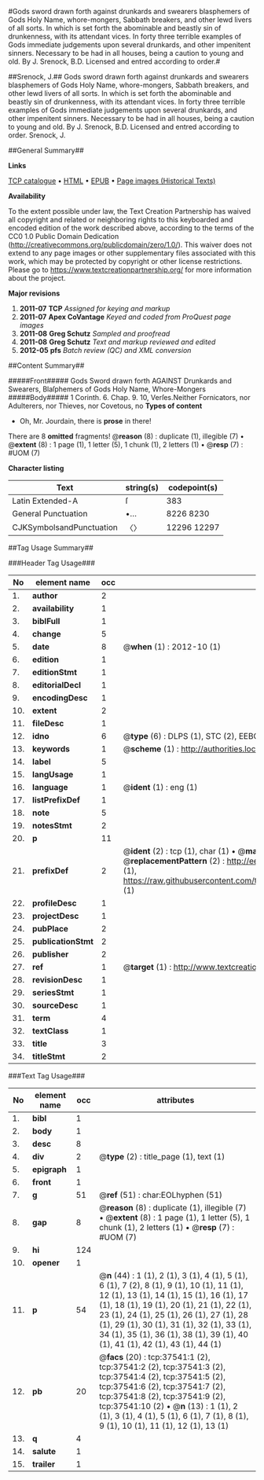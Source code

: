 #Gods sword drawn forth against drunkards and swearers blasphemers of Gods Holy Name, whore-mongers, Sabbath breakers, and other lewd livers of all sorts. In which is set forth the abominable and beastly sin of drunkenness, with its attendant vices. In forty three terrible examples of Gods immediate judgements upon several drunkards, and other impenitent sinners. Necessary to be had in all houses, being a caution to young and old. By J. Srenock, B.D. Licensed and entred according to order.#

##Srenock, J.##
Gods sword drawn forth against drunkards and swearers blasphemers of Gods Holy Name, whore-mongers, Sabbath breakers, and other lewd livers of all sorts. In which is set forth the abominable and beastly sin of drunkenness, with its attendant vices. In forty three terrible examples of Gods immediate judgements upon several drunkards, and other impenitent sinners. Necessary to be had in all houses, being a caution to young and old. By J. Srenock, B.D. Licensed and entred according to order.
Srenock, J.

##General Summary##

**Links**

[TCP catalogue](http://www.ota.ox.ac.uk/tcp/)  • 
[HTML](http://tei.it.ox.ac.uk/tcp/Texts-HTML/free/A61/A61214.html)  • 
[EPUB](http://tei.it.ox.ac.uk/tcp/Texts-EPUB/free/A61/A61214.epub) • 
[Page images (Historical Texts)](https://historicaltexts.jisc.ac.uk/eebo-99833066e)

**Availability**

To the extent possible under law, the Text Creation Partnership has waived all copyright and related or neighboring rights to this keyboarded and encoded edition of the work described above, according to the terms of the CC0 1.0 Public Domain Dedication (http://creativecommons.org/publicdomain/zero/1.0/). This waiver does not extend to any page images or other supplementary files associated with this work, which may be protected by copyright or other license restrictions. Please go to https://www.textcreationpartnership.org/ for more information about the project.

**Major revisions**

1. __2011-07__ __TCP__ *Assigned for keying and markup*
1. __2011-07__ __Apex CoVantage__ *Keyed and coded from ProQuest page images*
1. __2011-08__ __Greg Schutz__ *Sampled and proofread*
1. __2011-08__ __Greg Schutz__ *Text and markup reviewed and edited*
1. __2012-05__ __pfs__ *Batch review (QC) and XML conversion*

##Content Summary##

#####Front#####
 Gods Sword drawn forth AGAINST Drunkards and Swearers, Blaſphemers of Gods Holy Name, Whore-Mongers
#####Body#####
1 Corinth. 6. Chap. 9. 10, Verſes.Neither Fornicators, nor Adulterers, nor Thieves, nor Covetous, no
**Types of content**

  * Oh, Mr. Jourdain, there is **prose** in there!

There are 8 **omitted** fragments! 
 @__reason__ (8) : duplicate (1), illegible (7)  •  @__extent__ (8) : 1 page (1), 1 letter (5), 1 chunk (1), 2 letters (1)  •  @__resp__ (7) : #UOM (7)

**Character listing**


|Text|string(s)|codepoint(s)|
|---|---|---|
|Latin Extended-A|ſ|383|
|General Punctuation|•…|8226 8230|
|CJKSymbolsandPunctuation|〈〉|12296 12297|

##Tag Usage Summary##

###Header Tag Usage###

|No|element name|occ|attributes|
|---|---|---|---|
|1.|__author__|2||
|2.|__availability__|1||
|3.|__biblFull__|1||
|4.|__change__|5||
|5.|__date__|8| @__when__ (1) : 2012-10 (1)|
|6.|__edition__|1||
|7.|__editionStmt__|1||
|8.|__editorialDecl__|1||
|9.|__encodingDesc__|1||
|10.|__extent__|2||
|11.|__fileDesc__|1||
|12.|__idno__|6| @__type__ (6) : DLPS (1), STC (2), EEBO-CITATION (1), PROQUEST (1), VID (1)|
|13.|__keywords__|1| @__scheme__ (1) : http://authorities.loc.gov/ (1)|
|14.|__label__|5||
|15.|__langUsage__|1||
|16.|__language__|1| @__ident__ (1) : eng (1)|
|17.|__listPrefixDef__|1||
|18.|__note__|5||
|19.|__notesStmt__|2||
|20.|__p__|11||
|21.|__prefixDef__|2| @__ident__ (2) : tcp (1), char (1)  •  @__matchPattern__ (2) : ([0-9\-]+):([0-9IVX]+) (1), (.+) (1)  •  @__replacementPattern__ (2) : http://eebo.chadwyck.com/downloadtiff?vid=$1&page=$2 (1), https://raw.githubusercontent.com/textcreationpartnership/Texts/master/tcpchars.xml#$1 (1)|
|22.|__profileDesc__|1||
|23.|__projectDesc__|1||
|24.|__pubPlace__|2||
|25.|__publicationStmt__|2||
|26.|__publisher__|2||
|27.|__ref__|1| @__target__ (1) : http://www.textcreationpartnership.org/docs/. (1)|
|28.|__revisionDesc__|1||
|29.|__seriesStmt__|1||
|30.|__sourceDesc__|1||
|31.|__term__|4||
|32.|__textClass__|1||
|33.|__title__|3||
|34.|__titleStmt__|2||


###Text Tag Usage###

|No|element name|occ|attributes|
|---|---|---|---|
|1.|__bibl__|1||
|2.|__body__|1||
|3.|__desc__|8||
|4.|__div__|2| @__type__ (2) : title_page (1), text (1)|
|5.|__epigraph__|1||
|6.|__front__|1||
|7.|__g__|51| @__ref__ (51) : char:EOLhyphen (51)|
|8.|__gap__|8| @__reason__ (8) : duplicate (1), illegible (7)  •  @__extent__ (8) : 1 page (1), 1 letter (5), 1 chunk (1), 2 letters (1)  •  @__resp__ (7) : #UOM (7)|
|9.|__hi__|124||
|10.|__opener__|1||
|11.|__p__|54| @__n__ (44) : 1 (1), 2 (1), 3 (1), 4 (1), 5 (1), 6 (1), 7 (2), 8 (1), 9 (1), 10 (1), 11 (1), 12 (1), 13 (1), 14 (1), 15 (1), 16 (1), 17 (1), 18 (1), 19 (1), 20 (1), 21 (1), 22 (1), 23 (1), 24 (1), 25 (1), 26 (1), 27 (1), 28 (1), 29 (1), 30 (1), 31 (1), 32 (1), 33 (1), 34 (1), 35 (1), 36 (1), 38 (1), 39 (1), 40 (1), 41 (1), 42 (1), 43 (1), 44 (1)|
|12.|__pb__|20| @__facs__ (20) : tcp:37541:1 (2), tcp:37541:2 (2), tcp:37541:3 (2), tcp:37541:4 (2), tcp:37541:5 (2), tcp:37541:6 (2), tcp:37541:7 (2), tcp:37541:8 (2), tcp:37541:9 (2), tcp:37541:10 (2)  •  @__n__ (13) : 1 (1), 2 (1), 3 (1), 4 (1), 5 (1), 6 (1), 7 (1), 8 (1), 9 (1), 10 (1), 11 (1), 12 (1), 13 (1)|
|13.|__q__|4||
|14.|__salute__|1||
|15.|__trailer__|1||
